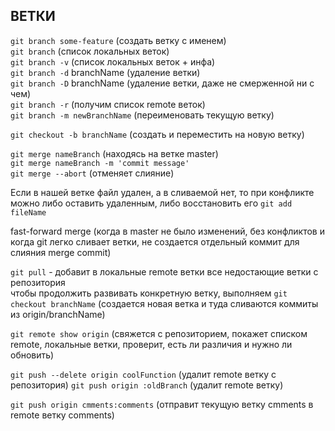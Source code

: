 ## ВЕТКИ

`git branch some-feature` (создать ветку с именем)  
`git branch` (список локальных веток)  
`git branch -v` (список локальных веток + инфа)  
`git branch -d` branchName (удаление ветки)  
`git branch -D` branchName (удаление ветки, даже не смерженной ни с чем)  
`git branch -r` (получим список remote веток)  
`git branch -m newBranchName` (переименовать текущую ветку)  

`git checkout -b branchName` (создать и переместить на новую ветку)

`git merge nameBranch` (находясь на ветке master)  
`git merge nameBranch -m 'commit message'`  
`git merge --abort` (отменяет слияние)  

Если в нашей ветке файл удален, а в сливаемой нет, то при конфликте можно либо оставить удаленным, либо восстановить его 
`git add fileName`

fast-forward merge (когда в master не было изменений, без конфликтов и когда git легко сливает ветки, не создается отдельный коммит для слияния merge commit)

`git pull` - добавит в локальные remote ветки все недостающие ветки с репозитория  
чтобы продолжить развивать конкретную ветку, выполняем
`git checkout branchName` (создается новая ветка и туда сливаются коммиты из origin/branchName)  

`git remote show origin` (свяжется с репозиторием, покажет списком remote, локальные ветки, проверит, есть ли различия и нужно ли обновить)

`git push --delete origin coolFunction` (удалит remote ветку с репозитория)
`git push origin :oldBranch` (удалит remote ветку)

`git push origin cmments:comments` (отправит текущую ветку cmments в remote ветку comments)